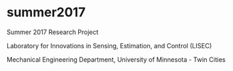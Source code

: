 # summer2017
Summer 2017 Research Project

Laboratory for Innovations in Sensing, Estimation, and Control (LISEC)

Mechanical Engineering Department, University of Minnesota - Twin Cities
